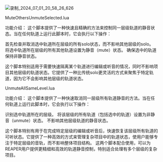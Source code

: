 ![录制_2024_07_01_20_58_26_626](https://github.com/Davidtian0905/ReaScripts_SampleSolo/assets/122532842/84b9717d-0763-422a-8a7d-9cac874d693b)

MuteOthersUnmuteSelected.lua

功能介绍：
这个脚本提供了一种快速且精确的方法来控制同一层级轨道的静音状态。当在任何轨道上运行此脚本时，它会执行以下操作：

首先检查并取消选中轨道所在层级的所有solo状态，而不影响其他层级的solo。
将选中轨道所在层级的所有其他轨道设置为静音（mute）状态。
确保选中的轨道保持非静音状态。

这个脚本特别适用于需要快速隔离某个轨道进行编辑或听音的情况，同时不影响项目其他层级的轨道状态。它提供了一种比传统solo更灵活的方式来聚焦于特定轨道，因为它不会影响其他层级的轨道状态。

UnmuteAllSameLevel.lua

功能介绍：
这个脚本提供了一种快速取消同一层级所有轨道静音的方法。当在任何轨道上运行此脚本时，它会执行以下操作：

识别选中轨道所在的层级。
将该层级的所有轨道（包括选中的轨道）设置为非静音（unmute）状态。
不影响其他层级轨道的静音状态。

这个脚本特别有用于在完成特定层级的编辑或听音后，快速恢复该层级所有轨道的可听状态。它提供了一种高效的方式来管理复杂项目中的轨道状态，使用户能够专注于特定层级的音轨，而不影响整体项目结构。
这两个脚本配合使用，可以为REAPER用户提供更精细和高效的轨道静音控制，特别适合处理有多个层级的复杂项目。


